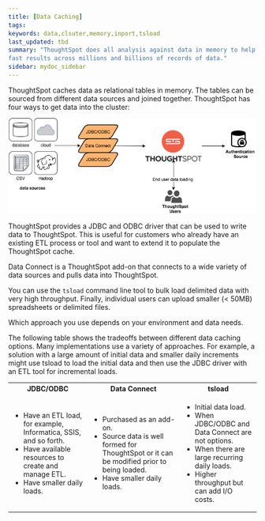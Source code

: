 ```yaml
---
title: [Data Caching]
tags:
keywords: data,clsuter,memory,inport,tsload
last_updated: tbd
summary: "ThoughtSpot does all analysis against data in memory to help achieve
fast results across millions and billions of records of data."
sidebar: mydoc_sidebar
---
```

ThoughtSpot caches data as relational tables in memory. The tables can be
sourced from different data sources and joined together. ThoughtSpot has four
ways to get data into the cluster:

![](/pages/images/DataCaching.png)

ThoughtSpot provides a JDBC and ODBC driver that can be used to write data to
ThoughtSpot. This is useful for customers who already have an existing
ETL process or tool and want to extend it to populate the ThoughtSpot cache.

Data Connect is a ThoughtSpot add-on that connects to a wide variety of data
sources and pulls data into ThoughtSpot.

You can use the `tsload` command line tool to bulk load delimited data with very
high throughput. Finally, individual users can upload smaller (< 50MB)
spreadsheets or delimited files.

Which approach you use depends on your environment and data needs.

The following table shows the tradeoffs between different data caching options.
Many implementations use a variety of approaches. For example, a solution with a
large amount of initial data and smaller daily increments might use tsload to
load the initial data and then use the JDBC driver with an ETL tool for
incremental loads.

<table>
  <tr>
    <th>JDBC/ODBC</th>
    <th>Data Connect</th>
    <th>tsload</th>
  </tr>
  <tr>
    <td>
    <ul>
    <li>Have an ETL load, for example, Informatica, SSIS, and so forth.</li>
    <li>Have available resources to create and manage ETL.</li>
    <li>Have smaller daily loads.</li>
    </ul>
    </td>
    <td>
    <ul>
    <li>Purchased as an add-on.</li>
    <li>Source data is well formed for ThoughtSpot or it can be modified prior to being loaded.</li>
    <li>Have smaller daily loads.</li>
    </ul>
    </td>
    <td>
    <ul>
    <li>Initial data load.</li>
    <li>When JDBC/ODBC and Data Connect are not options.</li>
    <li>When there are large recurring daily loads.</li>
    <li>Higher throughput but can add I/O costs.</li>
    </ul>
    </td>
  </tr>
</table>
